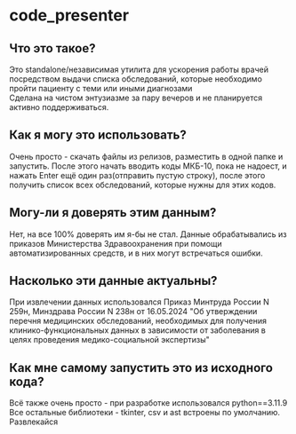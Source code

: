 # code_presenter

## Что это такое?
Это standalone/независимая утилита для ускорения работы врачей посредством выдачи списка обследований, которые необходимо пройти пациенту с теми или иными диагнозами  
Сделана на чистом энтузиазме за пару вечеров и не планируется активно поддерживаться.  
  
## Как я могу это использовать?
Очень просто - скачать файлы из релизов, разместить в одной папке и запустить. После этого начать вводить коды МКБ-10, пока не надоест, и нажать Enter ещё один раз(отправить пустую строку), после этого получить список всех обследований, которые нужны для этих кодов.  
  
## Могу-ли я доверять этим данным?
Нет, на все 100% доверять им я-бы не стал. Данные обрабатывались из приказов Министерства Здравоохранения при помощи автоматизированных средств, и в них могут встречаться ошибки.  
  
## Насколько эти данные актуальны?
При извлечении данных использовался Приказ Минтруда России N 259н, Минздрава России N 238н от 16.05.2024 "Об утверждении перечня медицинских обследований, необходимых для получения клинико-функциональных данных в зависимости от заболевания в целях проведения медико-социальной экспертизы"  
  
## Как мне самому запустить это из исходного кода?
Всё также очень просто - при разработке использовался python==3.11.9  
Все остальные библиотеки - tkinter, csv и ast встроены по умолчанию. Развлекайся  
